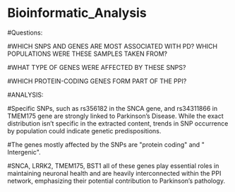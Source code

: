 # Bioinformatic_Analysis

#Questions:

#WHICH SNPS AND GENES ARE MOST ASSOCIATED WITH PD? WHICH POPULATIONS WERE THESE SAMPLES TAKEN FROM?

#WHAT TYPE OF GENES WERE AFFECTED BY THESE SNPS?

#WHICH PROTEIN-CODING GENES FORM PART OF THE PPI?

#ANALYSIS:

#Specific SNPs, such as rs356182 in the SNCA gene,  and rs34311866 in TMEM175 gene are strongly linked to Parkinson’s Disease. While the exact distribution isn’t specific in the extracted content, trends in SNP occurrence by population could indicate genetic predispositions.

#The genes mostly affected by the SNPs are "protein coding" and " Intergenic".

#SNCA, LRRK2, TMEM175, BST1 all of these genes play essential roles in maintaining neuronal health and are heavily interconnected within the PPI network, emphasizing their potential contribution to Parkinson’s pathology.
